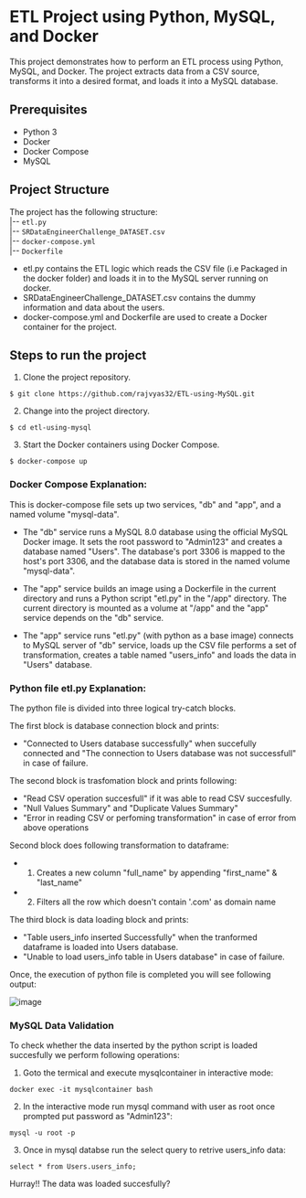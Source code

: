 # ETL Project using Python, MySQL, and Docker
This project demonstrates how to perform an ETL process using Python, MySQL, and Docker. The project extracts data from a CSV source, transforms it into a desired format, and loads it into a MySQL database.

## Prerequisites
- Python 3
- Docker
- Docker Compose
- MySQL

## Project Structure
The project has the following structure:<br>
|-- `etl.py` <br>
|-- `SRDataEngineerChallenge_DATASET.csv` <br>
|-- `docker-compose.yml` <br>
|-- `Dockerfile` <br>

- etl.py contains the ETL logic which reads the CSV file (i.e Packaged in the docker folder) and loads it in to the MySQL server running on docker.
- SRDataEngineerChallenge_DATASET.csv contains the dummy information and data about the users.
- docker-compose.yml and Dockerfile are used to create a Docker container for the project.

## Steps to run the project
1. Clone the project repository.
```
$ git clone https://github.com/rajvyas32/ETL-using-MySQL.git
```
2. Change into the project directory.
```
$ cd etl-using-mysql
```
3. Start the Docker containers using Docker Compose.
```
$ docker-compose up
```
### Docker Compose Explanation:

This is docker-compose file sets up two services, "db" and "app", and a named volume "mysql-data".

- The "db" service runs a MySQL 8.0 database using the official MySQL Docker image. It sets the root password to "Admin123" and creates a database named "Users". The database's port 3306 is mapped to the host's port 3306, and the database data is stored in the named volume "mysql-data".

- The "app" service builds an image using a Dockerfile in the current directory and runs a Python script "etl.py" in the "/app" directory. The current directory is mounted as a volume at "/app" and the "app" service depends on the "db" service.

- The "app" service runs "etl.py" (with python as a base image) connects to MySQL server of "db" service, loads up the CSV file performs a set of transformation, creates a table named "users_info" and loads the data in "Users" database.

### Python file etl.py Explanation:

The python file is divided into three logical try-catch blocks.

The first block is database connection block and prints:
- "Connected to Users database successfully" when succefully connected and "The connection to Users database was not successfull" in case of failure.

The second block is trasfomation block and prints following:
- "Read CSV operation succesfull" if it was able to read CSV succesfully.
- "Null Values Summary" and "Duplicate Values Summary"
- "Error in reading CSV or perfoming transformation" in case of error from above operations

Second block does following transformation to dataframe:
- 1. Creates a new column "full_name" by appending "first_name" & "last_name"
- 2. Filters all the row which doesn't contain '.com' as domain name

The third block is data loading block and prints:
- "Table users_info inserted Successfully" when the tranformed dataframe is loaded into Users database.
- "Unable to load users_info table in Users database" in case of failure.


Once, the execution of python file is completed you will see following output:

![image](https://user-images.githubusercontent.com/124141023/216142750-63c7fc7d-524a-4743-8edd-02ea4bb69f7b.png)


### MySQL Data Validation

To check whether the data inserted by the python script is loaded succesfully we perform following operations:

1. Goto the termical and execute mysqlcontainer in interactive mode:
```
docker exec -it mysqlcontainer bash
```


2. In the interactive mode run mysql command with user as root once prompted put password as "Admin123":
```
mysql -u root -p
```

3. Once in mysql databse run the select query to retrive users_info data:
```
select * from Users.users_info;
```


Hurray!! The data was loaded succesfully?





